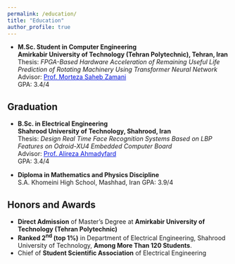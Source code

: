 ```yaml
---
permalink: /education/
title: "Education"
author_profile: true
---
```




* **M.Sc. Student in Computer Engineering** <br>
**Amirkabir University of Technology (Tehran Polytechnic), Tehran, Iran** <br>
Thesis: _FPGA-Based Hardware Acceleration of Remaining Useful Life Prediction of Rotating Machinery Using Transformer Neural Network_ <br>
Advisor: <a href="https://scholar.google.com/citations?user=qMmvqUwAAAAJ&hl=en" style="color: #0011DB;"> Prof. Morteza Saheb Zamani</a> <br>
GPA: 3.4/4

## Graduation
* **B.Sc. in Electrical Engineering** <br>
**Shahrood University of Technology, Shahrood, Iran** <br>
Thesis: _Design Real Time Face Recognition Systems Based on LBP Features on Odroid-XU4 Embedded Computer Board_ <br>
Advisor: <a href="https://scholar.google.com/citations?user=o7-0hSEAAAAJ&hl=en" style="color: #0011DB;">Prof. Alireza Ahmadyfard</a><br>
GPA: 3.4/4

* **Diploma in Mathematics and Physics Discipline** <br>
S.A. Khomeini High School, Mashhad, Iran
GPA: 3.9/4



## Honors and Awards
* **Direct Admission** of Master’s Degree at **Amirkabir University of Technology (Tehran Polytechnic)**
* **Ranked 2<sup>nd</sup> (top 1%)** in Department of Electrical Engineering, Shahrood University of Technology, **Among More Than 120 Students**.
* Chief of **Student Scientific Association** of Electrical Engineering 



